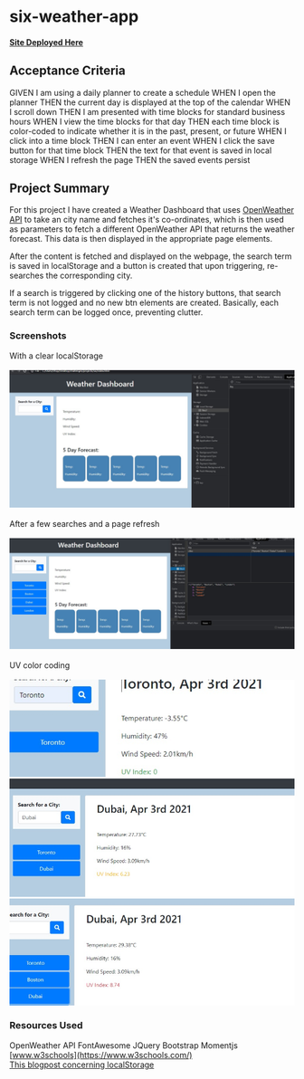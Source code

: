 # six-weather-app

#### [ Site Deployed Here](https://openweathermap.org/api)

## Acceptance Criteria 

GIVEN I am using a daily planner to create a schedule
WHEN I open the planner
THEN the current day is displayed at the top of the calendar
WHEN I scroll down
THEN I am presented with time blocks for standard business hours
WHEN I view the time blocks for that day
THEN each time block is color-coded to indicate whether it is in the past, present, or future
WHEN I click into a time block
THEN I can enter an event
WHEN I click the save button for that time block
THEN the text for that event is saved in local storage
WHEN I refresh the page
THEN the saved events persist

## Project Summary

For this project I have created a Weather Dashboard that uses [OpenWeather API](https://openweathermap.org/api) to take an city name and fetches it's co-ordinates, which is then used as parameters to fetch a different OpenWeather API that returns the weather forecast. This data is then displayed in the appropriate page elements.

After the content is fetched and displayed on the webpage, the search term is saved in localStorage and a button is created that upon triggering, re-searches the corresponding city.

If a search is triggered by clicking one of the history buttons, that search term is not logged and no new btn elements are created. Basically, each search term can be logged once, preventing clutter.

### Screenshots


With a clear localStorage<br /><br />
![No Local Storage](Assets/Screenshots/no-storage.jpg) 
<br /><br />
After a few searches and a page refresh<br /><br />
![Search History](Assets/Screenshots/saved.jpg)
<br /><br />
UV color coding<br /><br />
![low UV](Assets/Screenshots/low-uv.jpg)<br />
![mid UV](Assets/Screenshots/mid-uv.jpg)<br />
![high UV](Assets/Screenshots/hi-uv.jpg)<br />


### Resources Used
OpenWeather API
FontAwesome
JQuery
Bootstrap
Momentjs
[www.w3schools](https://www.w3schools.com/)<br />
[This blogpost concerning localStorage](https://blog.logrocket.com/localstorage-javascript-complete-guide/)
